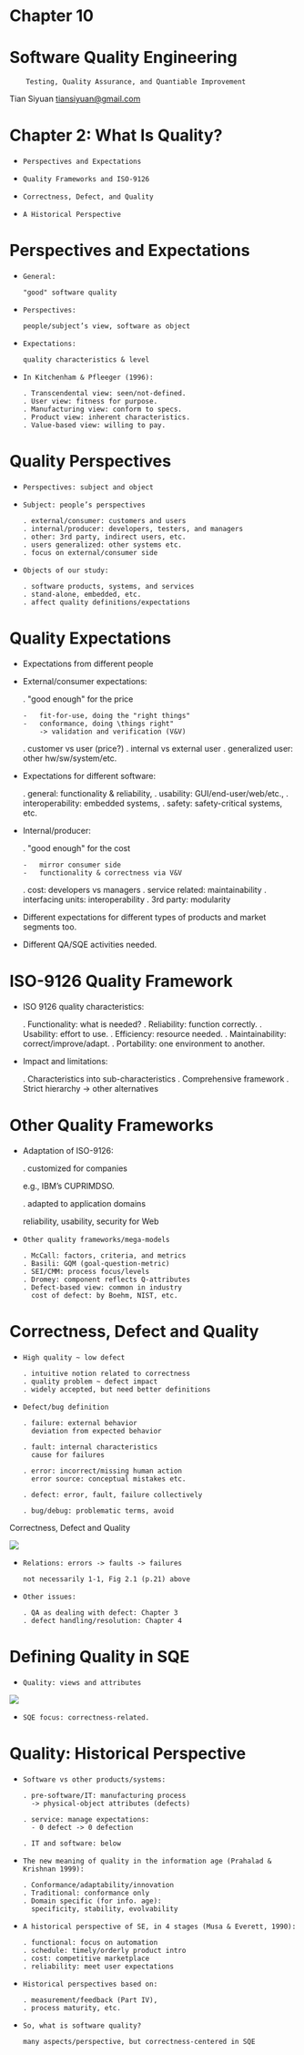 # Chapter 10

Software Quality Engineering
============================

        Testing, Quality Assurance, and Quantiable Improvement

Tian Siyuan <tiansiyuan@gmail.com>

# Chapter 2: What Is Quality?

- 	  Perspectives and Expectations

-	  Quality Frameworks and ISO-9126

-	  Correctness, Defect, and Quality

-	  A Historical Perspective

# Perspectives and Expectations

- 	  General: 

	  "good" software quality

-	  Perspectives:

	  people/subject’s view, software as object

-	  Expectations: 

	  quality characteristics & level

-	  In Kitchenham & Pfleeger (1996):

	  . Transcendental view: seen/not-defined.
	  . User view: fitness for purpose.
	  . Manufacturing view: conform to specs.
	  . Product view: inherent characteristics.
	  . Value-based view: willing to pay.

# Quality Perspectives

- 	  Perspectives: subject and object

-	  Subject: people’s perspectives

	  . external/consumer: customers and users
	  . internal/producer: developers, testers, and managers
	  . other: 3rd party, indirect users, etc.
	  . users generalized: other systems etc.
	  . focus on external/consumer side

-	  Objects of our study:

	  . software products, systems, and services
	  . stand-alone, embedded, etc.
	  . affect quality definitions/expectations

# Quality Expectations

-	 Expectations from different people

-	 External/consumer expectations:

	 . "good enough" for the price

	   	 -	 fit-for-use, doing the "right things"
		 -	 conformance, doing \things right"
		 	 -> validation and verification (V&V)

	 . customer vs user (price?)
	 . internal vs external user
	 . generalized user: other hw/sw/system/etc.

-	 Expectations for different software:

	 . general: functionality & reliability,
	 . usability: GUI/end-user/web/etc.,
	 . interoperability: embedded systems,
	 . safety: safety-critical systems, etc.

-	 Internal/producer:

	 . "good enough" for the cost

	   	 -	 mirror consumer side
		 -	 functionality & correctness via V&V

	 . cost: developers vs managers
	 . service related: maintainability
	 . interfacing units: interoperability
	 . 3rd party: modularity

-	 Different expectations for different types of
	 products and market segments too.

-	 Different QA/SQE activities needed.

# ISO-9126 Quality Framework

- 	 ISO 9126 quality characteristics:

	 . Functionality: what is needed?
	 . Reliability: function correctly.
	 . Usability: effort to use.
	 . Efficiency: resource needed.
	 . Maintainability: correct/improve/adapt.
	 . Portability: one environment to another.

-	 Impact and limitations:

	 . Characteristics into sub-characteristics
	 . Comprehensive framework
	 . Strict hierarchy -> other alternatives


# Other Quality Frameworks

- 	Adaptation of ISO-9126:

	. customized for companies

	  e.g., IBM’s CUPRIMDSO.

	. adapted to application domains

	  reliability, usability, security for Web

-	  Other quality frameworks/mega-models

	  . McCall: factors, criteria, and metrics
	  . Basili: GQM (goal-question-metric)
	  . SEI/CMM: process focus/levels
	  . Dromey: component reflects Q-attributes
	  . Defect-based view: common in industry
	    cost of defect: by Boehm, NIST, etc.

# Correctness, Defect and Quality

- 	  High quality ~ low defect

	  . intuitive notion related to correctness
	  . quality problem ~ defect impact
	  . widely accepted, but need better definitions

-	  Defect/bug definition

	  . failure: external behavior
	    deviation from expected behavior

	  . fault: internal characteristics
	    cause for failures

	  . error: incorrect/missing human action
	    error source: conceptual mistakes etc.

	  . defect: error, fault, failure collectively

	  . bug/debug: problematic terms, avoid

Correctness, Defect and Quality

![](../pics/2-1.png)

-	  Relations: errors -> faults -> failures

	  not necessarily 1-1, Fig 2.1 (p.21) above

-	  Other issues:

	  . QA as dealing with defect: Chapter 3
	  . defect handling/resolution: Chapter 4


# Defining Quality in SQE

-	  Quality: views and attributes

![](../pics/2-2.png)

-	  SQE focus: correctness-related.


# Quality: Historical Perspective

-	  Software vs other products/systems:

	  . pre-software/IT: manufacturing process
	    -> physical-object attributes (defects)

	  . service: manage expectations:
	    - 0 defect -> 0 defection

	  . IT and software: below

-	  The new meaning of quality in the information age (Prahalad & Krishnan 1999):

	  . Conformance/adaptability/innovation
	  . Traditional: conformance only
	  . Domain specific (for info. age):
	    specificity, stability, evolvability

-	  A historical perspective of SE, in 4 stages (Musa & Everett, 1990):

	  . functional: focus on automation
	  . schedule: timely/orderly product intro
	  . cost: competitive marketplace
	  . reliability: meet user expectations

-	  Historical perspectives based on:

	  . measurement/feedback (Part IV),
	  . process maturity, etc.

-	  So, what is software quality?

	  many aspects/perspective, but correctness-centered in SQE
